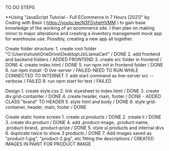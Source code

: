 TO DO STEPS

**Using "JavaScript Tutorial - Full ECommerce in 7 Hours [2021]" by Coding with Basir ( https://youtu.be/N3FDyheHVMM ) to gain base knowledge of the working of an ecommerce site. I then plan on making minor to major alterations and creating a inventory management mock app for warehouse use. Possibly, creating a new app all together.

Create folder structure:
    1. create root folder "C:\Users\shute\OneDrive\Desktop\Js\LlamaCart" / DONE
    2. add frontend and backend folders / ADDED FRONTEND
    3. create src folder in frontend / DONE
    4. create index.html / DONE
    5. run npm init in frontend folder / DONE
    6. run npm install -D live-server / FAILED-NEED TO RUN WHILE CONNECTED TO INTERNET
    7. add start command as live-server src --verbose / FAILED
    8. run npm start for test / FAILED

Design
    1. create style.css
    2. link styesheet to index.html / DONE
    3. create div.grid-containter / DONE
    4. create header, main, footer / DONE - ADDED CLASS "brand" TO HEADER
    5. style html and body / DONE
    6. style grid-container, header, main, footer / DONE

Create static home screen
    1. create ul.products / DONE
    2. create li / DONE
    3. create div.product / DONE
    4. add .product-image, .product-name, .product-brand, .product-prize / DONE
    5. style ul.products and internal divs
    6. duplicate twice to show 3 products / DONE
    7. Add images saved as "product-1.jpg", "product-2.jpg", etc fitting the descriptions / CREATED IMAGES IN PAINT FOR PRODUCT IMAGE
